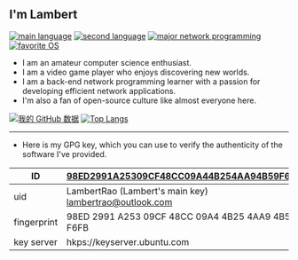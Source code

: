 ## I'm Lambert

[![main language](https://img.shields.io/badge/main%20language-c%2B%2B-00599C?logo=c%2B%2B)](https://cplusplus.com/)
[![second language](https://img.shields.io/badge/second%20language-Rust-000000?logo=rust)](https://www.rust-lang.org/)
[![major network programming](https://img.shields.io/badge/major-network%20programming-F38020?logo=cloudflare)](https://roadmap.sh/backend)
[![favorite OS](https://img.shields.io/badge/favorite%20OS-Arch%20linux-1793D1?logo=archlinux)](https://archlinux.org/)

- I am an amateur computer science enthusiast.
- I am a video game player who enjoys discovering new worlds.
- I am a back-end network programming learner with a passion for developing efficient network applications.
- I'm also a fan of open-source culture like almost everyone here.

[![我的 GitHub 数据](https://github-readme-stats.vercel.app/api?username=Lambert-Rao&show_icons=true&line_height=20)](https://github.com/Lambert-Rao)
[![Top Langs](https://github-readme-stats.vercel.app/api/top-langs/?username=lambert-rao&layout=compact&hide=Assembly)](https://github.com/Lambert-Rao)

<hr>

- Here is my GPG key, which you can use to verify the authenticity of the software I've provided.

| ID          | [98ED2991A25309CF48CC09A44B254AA94B59F6FB](https://keyserver.ubuntu.com/pks/lookup?op=get&search=0x98ed2991a25309cf48cc09a44b254aa94b59f6fb)                 |
| ----------- | -------------------------------------------------------- |
| uid         | LambertRao (Lambert's main key) <lambertrao@outlook.com> |
| fingerprint | 98ED 2991 A253 09CF 48CC  09A4 4B25 4AA9 4B59 F6FB       |
| key server  | hkps://keyserver.ubuntu.com                              |
